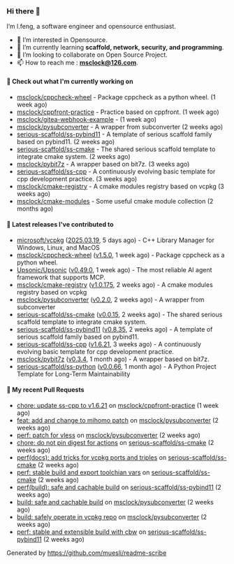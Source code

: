 ### Hi there 👋

I’m l.feng, a software engineer and opensource enthusiast.

- 👀 I’m interested in Opensource.
- 🌱 I’m currently learning **scaffold, network, security, and programming**.
- 💞️ I’m looking to collaborate on Open Source Project.
- 📫 How to reach me : **msclock@126.com**.

#### 👷 Check out what I'm currently working on

- [msclock/cppcheck-wheel](https://github.com/msclock/cppcheck-wheel) - Package cppcheck as a python wheel. (1 week ago)
- [msclock/cppfront-practice](https://github.com/msclock/cppfront-practice) - Practice based on cppfront. (1 week ago)
- [msclock/gitea-webhook-example](https://github.com/msclock/gitea-webhook-example) -  (1 week ago)
- [msclock/pysubconverter](https://github.com/msclock/pysubconverter) - A wrapper from subconverter (2 weeks ago)
- [serious-scaffold/ss-pybind11](https://github.com/serious-scaffold/ss-pybind11) - A template of serious scaffold family based on pybind11. (2 weeks ago)
- [serious-scaffold/ss-cmake](https://github.com/serious-scaffold/ss-cmake) - The shared serious scaffold template to integrate cmake system. (2 weeks ago)
- [msclock/pybit7z](https://github.com/msclock/pybit7z) - A wrapper based on bit7z. (3 weeks ago)
- [serious-scaffold/ss-cpp](https://github.com/serious-scaffold/ss-cpp) - A continuously evolving basic template for cpp development practice. (3 weeks ago)
- [msclock/cmake-registry](https://github.com/msclock/cmake-registry) - A cmake modules registry based on vcpkg (3 weeks ago)
- [msclock/cmake-modules](https://github.com/msclock/cmake-modules) - Some useful cmake module collection (2 months ago)

#### 🔭 Latest releases I've contributed to

- [microsoft/vcpkg](https://github.com/microsoft/vcpkg) ([2025.03.19](https://github.com/microsoft/vcpkg/releases/tag/2025.03.19), 5 days ago) - C&#43;&#43; Library Manager for Windows, Linux, and MacOS
- [msclock/cppcheck-wheel](https://github.com/msclock/cppcheck-wheel) ([v1.5.0](https://github.com/msclock/cppcheck-wheel/releases/tag/v1.5.0), 1 week ago) - Package cppcheck as a python wheel.
- [Upsonic/Upsonic](https://github.com/Upsonic/Upsonic) ([v0.49.0](https://github.com/Upsonic/Upsonic/releases/tag/v0.49.0), 1 week ago) - The most reliable AI agent framework that supports MCP.
- [msclock/cmake-registry](https://github.com/msclock/cmake-registry) ([v1.0.175](https://github.com/msclock/cmake-registry/releases/tag/v1.0.175), 2 weeks ago) - A cmake modules registry based on vcpkg
- [msclock/pysubconverter](https://github.com/msclock/pysubconverter) ([v0.2.0](https://github.com/msclock/pysubconverter/releases/tag/v0.2.0), 2 weeks ago) - A wrapper from subconverter
- [serious-scaffold/ss-cmake](https://github.com/serious-scaffold/ss-cmake) ([v0.0.15](https://github.com/serious-scaffold/ss-cmake/releases/tag/v0.0.15), 2 weeks ago) - The shared serious scaffold template to integrate cmake system.
- [serious-scaffold/ss-pybind11](https://github.com/serious-scaffold/ss-pybind11) ([v0.8.35](https://github.com/serious-scaffold/ss-pybind11/releases/tag/v0.8.35), 2 weeks ago) - A template of serious scaffold family based on pybind11.
- [serious-scaffold/ss-cpp](https://github.com/serious-scaffold/ss-cpp) ([v1.6.21](https://github.com/serious-scaffold/ss-cpp/releases/tag/v1.6.21), 3 weeks ago) - A continuously evolving basic template for cpp development practice.
- [msclock/pybit7z](https://github.com/msclock/pybit7z) ([v0.3.4](https://github.com/msclock/pybit7z/releases/tag/v0.3.4), 1 month ago) - A wrapper based on bit7z.
- [serious-scaffold/ss-python](https://github.com/serious-scaffold/ss-python) ([v0.0.66](https://github.com/serious-scaffold/ss-python/releases/tag/v0.0.66), 1 month ago) - A Python Project Template for Long-Term Maintainability

#### 🔨 My recent Pull Requests

- [chore: update ss-cpp to v1.6.21](https://github.com/msclock/cppfront-practice/pull/53) on [msclock/cppfront-practice](https://github.com/msclock/cppfront-practice) (1 week ago)
- [feat: add and change to mihomo patch](https://github.com/msclock/pysubconverter/pull/5) on [msclock/pysubconverter](https://github.com/msclock/pysubconverter) (2 weeks ago)
- [perf: patch for vless](https://github.com/msclock/pysubconverter/pull/4) on [msclock/pysubconverter](https://github.com/msclock/pysubconverter) (2 weeks ago)
- [chore: do not pin digest for actions](https://github.com/serious-scaffold/ss-cmake/pull/41) on [serious-scaffold/ss-cmake](https://github.com/serious-scaffold/ss-cmake) (2 weeks ago)
- [perf(docs): add tricks for vcpkg ports and triples](https://github.com/serious-scaffold/ss-cmake/pull/40) on [serious-scaffold/ss-cmake](https://github.com/serious-scaffold/ss-cmake) (2 weeks ago)
- [perf: stable build and export toolchian vars](https://github.com/serious-scaffold/ss-cmake/pull/39) on [serious-scaffold/ss-cmake](https://github.com/serious-scaffold/ss-cmake) (2 weeks ago)
- [perf(build): safe and cachable build](https://github.com/serious-scaffold/ss-pybind11/pull/139) on [serious-scaffold/ss-pybind11](https://github.com/serious-scaffold/ss-pybind11) (2 weeks ago)
- [build: safe and cachable build](https://github.com/msclock/pysubconverter/pull/3) on [msclock/pysubconverter](https://github.com/msclock/pysubconverter) (2 weeks ago)
- [build: safely operate in vcpkg repo](https://github.com/msclock/pysubconverter/pull/2) on [msclock/pysubconverter](https://github.com/msclock/pysubconverter) (2 weeks ago)
- [perf: stable and extensible build with cbw](https://github.com/serious-scaffold/ss-pybind11/pull/138) on [serious-scaffold/ss-pybind11](https://github.com/serious-scaffold/ss-pybind11) (2 weeks ago)

Generated by https://github.com/muesli/readme-scribe

